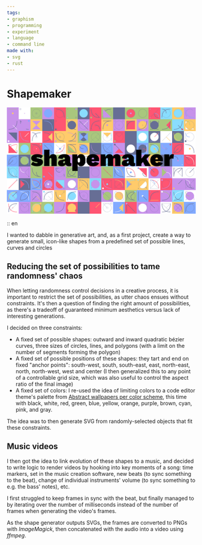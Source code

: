```yaml
---
tags:
- graphism
- programming
- experiment
- language
- command line
made with:
- svg
- rust
---
```


# Shapemaker

![shapemaker written in bold black text, with a colorful mosaic of squares containing various shapes inside](../title.png)

:: en

I wanted to dabble in generative art, and, as a first project, create a way to generate small, icon-like shapes from a predefined set of possible lines, curves and circles

## Reducing the set of possibilities to tame randomness' chaos

When letting randomness control decisions in a creative process, it is important to restrict the set of possibilities, as utter chaos ensues without constraints. It's then a question of finding the right amount of possibilities, as there's a tradeoff of guaranteed minimum aesthetics versus lack of interesting generations.

I decided on three constraints:

- A fixed set of possible shapes: outward and inward quadratic bézier curves, three sizes of circles, lines, and polygons (with a limit on the number of segments forming the polygon)
- A fixed set of possible positions of these shapes: they tart and end on fixed "anchor points": south-west, south, south-east, east, north-east, north, north-west, west and center (I then generalized this to any point of a controllable grid size, which was also useful to control the aspect ratio of the final image)
- A fixed set of colors: I re-used the idea of limiting colors to a code editor theme's palette from [Abstract wallpapers per color scheme](/abstract-wallpapers-per-color-scheme), this time with black, white, red, green, blue, yellow, orange, purple, brown, cyan, pink, and gray.

The idea was to then generate SVG from randomly-selected objects that fit these constraints.

## Music videos

I then got the idea to link evolution of these shapes to a music, and decided to write logic to render videos by hooking into key moments of a song: time markers, set in the music creation software, new beats (to sync something to the beat), change of individual instruments' volume (to sync something to e.g. the bass' notes), etc.

I first struggled to keep frames in sync with the beat, but finally managed to by iterating over the number of milliseconds instead of the number of frames when generating the video's frames.

As the shape generator outputs SVGs, the frames are converted to PNGs with _ImageMagick_, then concatenated with the audio into a video using _ffmpeg_.
